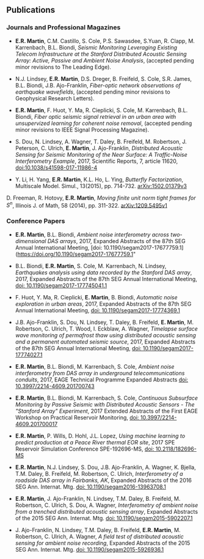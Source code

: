 ## Publications      

### Journals and Professional Magazines

  * **E.R. Martin**, C.M. Castillo, S. Cole, P.S. Sawasdee, S.Yuan, R. Clapp, M. Karrenbach, B.L. Biondi, *Seismic Monitoring Leveraging Existing Telecom Infrastructure at the Stanford Distributed Acoustic Sensing Array: Active, Passive and Ambient Noise Analysis*,
  (accepted pending minor revisions to The Leading Edge). 

  * N.J. Lindsey, **E.R. Martin**, D.S. Dreger, B. Freifeld, S. Cole, S.R. James, B.L. Biondi, J.B. Ajo-Franklin, *Fiber-optic network observations of earthquake wavefields*, (accepted pending minor revisions to Geophysical Research Letters). 

  * **E.R. Martin**, F. Huot, Y. Ma, R. Cieplicki, S. Cole, M. Karrenbach, B.L. Biondi, *Fiber optic seismic signal retrieval in an urban area with unsupervized learning for coherent noise removal*, (accepted pending minor revisions to IEEE Signal Processing Magazine).

  * S. Dou, N. Lindsey, A. Wagner, T. Daley, B. Freifeld, M. Robertson, J. Peterson, C. Ulrich, **E. Martin**, J. Ajo-Franklin, *Distributed Acoustic Sensing for Seismic Monitoring of the Near Surface: A Traffic-Noise Interferometry Example*, 2017, Scientific Reports, 7, article 11620, [doi:10.1038/s41598-017-11986-4](https://www.nature.com/articles/s41598-017-11986-4)

  * Y. Li, H. Yang, **E.R. Martin**, K.L. Ho, L. Ying, *Butterfly Factorization*, Multiscale Model. Simul., 13(2015), pp. 714-732. [arXiv:1502.01379v3](http://arxiv.org/pdf/1502.01379v3.pdf)

D. Freeman, R. Hotovy, **E.R. Martin**, *Moving finite unit norm tight frames for* $S^n$, Illinois J. of Math, 58 (2014), pp. 311-322. [arXiv:1209.5495v1](http://arxiv.org/pdf/1209.5495.pdf)


### Conference Papers
  * **E.R. Martin**, B.L. Biondi, *Ambient noise interferometry across two-dimensional DAS arrays*, 2017, Expanded Abstracts of the 87th SEG Annual International Meeting, [doi: 10.1190/segam2017-17677759.1](https://doi.org/10.1190/segam2017-17677759.1" 

  * B.L. Biondi, **E.R. Martin**, S. Cole, M. Karrenbach, N. Lindsey, *Earthquakes analysis using data recorded by the Stanford DAS array*, 2017, Expanded Abstracts of the 87th SEG Annual International Meeting, [doi: 10.1190/segam2017-177745041.1](https://doi.org/10.1190/segam2017-17745041.1)

  * F. Huot, Y. Ma, R. Cieplicki, **E. Martin**, B. Biondi, *Automatic noise exploration in urban areas*, 2017, Expanded Abstracts of the 87th SEG Annual International Meeting, [doi: 10.1190/segam2017-17774369.1](https://doi.org/10.1190/segam2017-17774369.1)

  * J.B. Ajo-Franklin, S. Dou, N. Lindsey, T. Daley, B. Freifeld, **E. Martin**, M. Robertson, C. Ulrich, T. Wood, I. Eckblaw, A. Wagner, *Timelapse surface wave monitoring of permafrost thaw using distributed acoustic sensing and a permanent automated seismic source*, 2017, Expanded Abstracts of the 87th SEG Annual International Meeting, [doi: 10.1190/segam2017-17774027.1](https://doi.org/10.1190/segam2017-17774027.1)

  * **E.R. Martin**, B.L. Biondi, M. Karrenbach, S. Cole, *Ambient noise interferometry from DAS array in underground telecommunications conduits*, 2017, EAGE Technical Programme Expanded Abstracts [doi: 10.3997/2214-4609.201700743](http://earthdoc.eage.org/publication/publicationdetails/?publication=88460) 

  * **E.R. Martin**, B.L. Biondi, M. Karrenbach, S. Cole, *Continuous Subsurface Monitoring by Passive Seismic with Distributed Acoustic Sensors - The "Stanford Array" Experiment*, 2017 Extended Abstracts of the First EAGE Workshop on Practical Reservoir Monitoring, [doi: 10.3997/2214-4609.201700017](http://earthdoc.eage.org/publication/publicationdetails/?publication=87589)

  * **E.R. Martin**, P. Wills, D. Hohl, J.L. Lopez, *Using machine learning to predict production at a Peace River thermal EOR site*, 2017 SPE Reservoir Simulation Conference SPE-192696-MS, [doi: 10.2118/182696-MS](https://www.onepetro.org/conference-paper/SPE-182696-MS)

  * **E.R. Martin**, N.J. Lindsey, S. Dou, J.B. Ajo-Franklin, A. Wagner, K. Bjella, T.M. Daley, B. Freifeld, M. Robertson, C. Ulrich, *Interferometry of a roadside DAS array in Fairbanks, AK*, Expanded Abstracts of the 2016 SEG Ann. Internat. Mtg. [doi: 10.1190/segam2016-13963708.1](http://library.seg.org/doi/pdf/10.1190/segam2016-13963708.1)

  * **E.R. Martin**, J. Ajo-Franklin, N. Lindsey, T.M. Daley, B. Freifeld, M. Robertson, C. Ulrich, S. Dou, A. Wagner, *Interferometry of ambient noise from a trenched distributed acoustic sensing array*, Expanded Abstracts of the 2015 SEG Ann. Internat. Mtg. [doi: 10.1190/segam2015-5902207.1](http://library.seg.org/doi/pdf/10.1190/segam2015-5902207.1)

  * J. Ajo-Franklin, N. Lindsey, T.M. Daley, B. Freifeld, **E.R. Martin**, M. Robertson, C. Ulrich, A. Wagner, *A field test of distributed acoustic sensing for ambient noise recording*, Expanded Abstracts of the 2015 SEG Ann. Internat. Mtg. [doi: 10.1190/segam2015-5926936.1](http://library.seg.org/doi/pdf/10.1190/segam2015-5926936.1)
